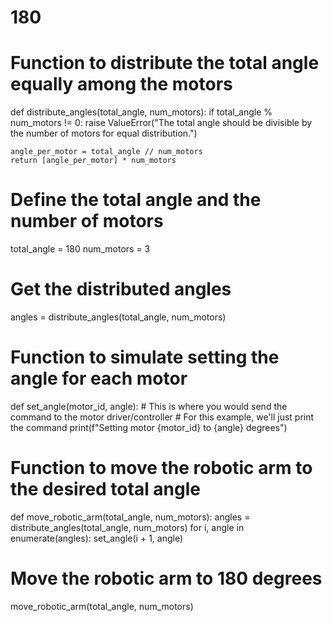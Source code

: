 # 180
# Function to distribute the total angle equally among the motors
def distribute_angles(total_angle, num_motors):
    if total_angle % num_motors != 0:
        raise ValueError("The total angle should be divisible by the number of motors for equal distribution.")
    
    angle_per_motor = total_angle // num_motors
    return [angle_per_motor] * num_motors

# Define the total angle and the number of motors
total_angle = 180
num_motors = 3

# Get the distributed angles
angles = distribute_angles(total_angle, num_motors)

# Function to simulate setting the angle for each motor
def set_angle(motor_id, angle):
    # This is where you would send the command to the motor driver/controller
    # For this example, we'll just print the command
    print(f"Setting motor {motor_id} to {angle} degrees")

# Function to move the robotic arm to the desired total angle
def move_robotic_arm(total_angle, num_motors):
    angles = distribute_angles(total_angle, num_motors)
    for i, angle in enumerate(angles):
        set_angle(i + 1, angle)

# Move the robotic arm to 180 degrees
move_robotic_arm(total_angle, num_motors)
